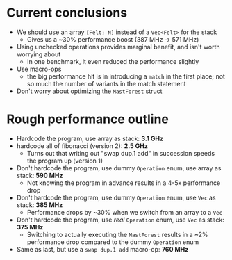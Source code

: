 # Current conclusions
- We should use an array `[Felt; N]` instead of a `Vec<Felt>` for the stack
    - Gives us a ~30% performance boost (387 MHz -> 571 MHz)
- Using unchecked operations provides marginal benefit, and isn't worth worrying about
    - In one benchmark, it even reduced the performance slightly
- Use macro-ops
    - the big performance hit is in introducing a `match` in the first place; not so much the number of variants in the match statement
- Don't worry about optimizing the `MastForest` struct

# Rough performance outline

- Hardcode the program, use array as stack: **3.1 GHz**
- hardcode all of fibonacci (version 2): **2.5 GHz**
    - Turns out that writing out "swap dup.1 add" in succession speeds the program up (version 1)
- Don't hardcode the program, use dummy `Operation` enum, use array as stack: **590 MHz**
    - Not knowing the program in advance results in a 4-5x performance drop
- Don't hardcode the program, use dummy `Operation` enum, use `Vec` as stack: **385 MHz**
    - Performance drops by ~30% when we switch from an array to a `Vec`
- Don't hardcode the program, use *real* `Operation` enum, use `Vec` as stack: **375 MHz**
    - Switching to actually executing the `MastForest` results in a ~2% performance drop compared to the dummy `Operation` enum
- Same as last, but use a `swap dup.1 add` macro-op: **760 MHz**
